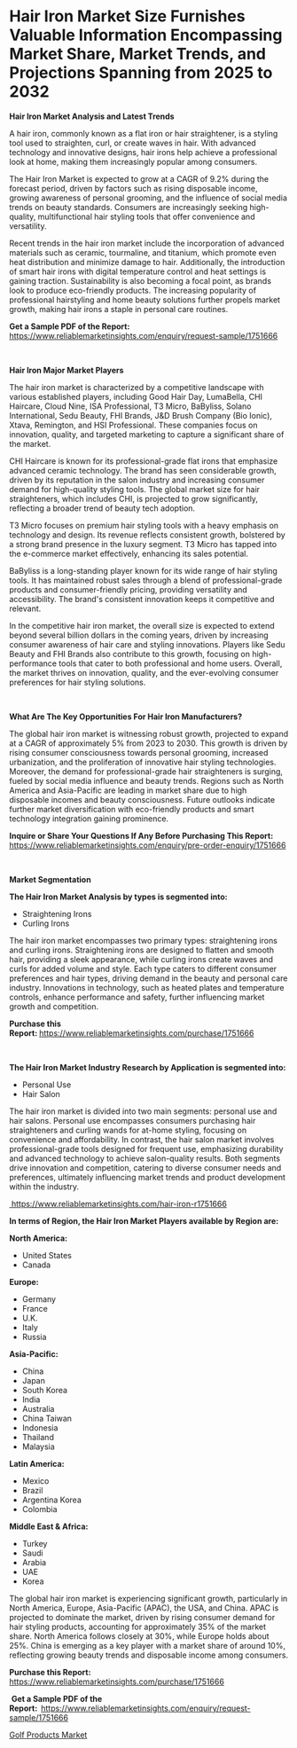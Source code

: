 <p><h1>Hair Iron Market Size Furnishes Valuable Information Encompassing Market Share, Market Trends, and Projections Spanning from 2025 to 2032</h1></p><p><strong>Hair Iron Market Analysis and Latest Trends</strong></p>
<p><p>A hair iron, commonly known as a flat iron or hair straightener, is a styling tool used to straighten, curl, or create waves in hair. With advanced technology and innovative designs, hair irons help achieve a professional look at home, making them increasingly popular among consumers.</p><p>The Hair Iron Market is expected to grow at a CAGR of 9.2% during the forecast period, driven by factors such as rising disposable income, growing awareness of personal grooming, and the influence of social media trends on beauty standards. Consumers are increasingly seeking high-quality, multifunctional hair styling tools that offer convenience and versatility.</p><p>Recent trends in the hair iron market include the incorporation of advanced materials such as ceramic, tourmaline, and titanium, which promote even heat distribution and minimize damage to hair. Additionally, the introduction of smart hair irons with digital temperature control and heat settings is gaining traction. Sustainability is also becoming a focal point, as brands look to produce eco-friendly products. The increasing popularity of professional hairstyling and home beauty solutions further propels market growth, making hair irons a staple in personal care routines.</p></p>
<p><strong>Get a Sample PDF of the Report:&nbsp;</strong> <a href="https://www.reliablemarketinsights.com/enquiry/request-sample/1751666?utm_campaign=2802&utm_medium=2&utm_source=Github&utm_content=ia&utm_term=04042025&utm_id=hair-iron">https://www.reliablemarketinsights.com/enquiry/request-sample/1751666</a></p>
<p>&nbsp;</p>
<p><strong>Hair Iron Major Market Players</strong></p>
<p><p>The hair iron market is characterized by a competitive landscape with various established players, including Good Hair Day, LumaBella, CHI Haircare, Cloud Nine, ISA Professional, T3 Micro, BaByliss, Solano International, Sedu Beauty, FHI Brands, J&D Brush Company (Bio Ionic), Xtava, Remington, and HSI Professional. These companies focus on innovation, quality, and targeted marketing to capture a significant share of the market.</p><p>CHI Haircare is known for its professional-grade flat irons that emphasize advanced ceramic technology. The brand has seen considerable growth, driven by its reputation in the salon industry and increasing consumer demand for high-quality styling tools. The global market size for hair straighteners, which includes CHI, is projected to grow significantly, reflecting a broader trend of beauty tech adoption.</p><p>T3 Micro focuses on premium hair styling tools with a heavy emphasis on technology and design. Its revenue reflects consistent growth, bolstered by a strong brand presence in the luxury segment. T3 Micro has tapped into the e-commerce market effectively, enhancing its sales potential.</p><p>BaByliss is a long-standing player known for its wide range of hair styling tools. It has maintained robust sales through a blend of professional-grade products and consumer-friendly pricing, providing versatility and accessibility. The brand's consistent innovation keeps it competitive and relevant.</p><p>In the competitive hair iron market, the overall size is expected to extend beyond several billion dollars in the coming years, driven by increasing consumer awareness of hair care and styling innovations. Players like Sedu Beauty and FHI Brands also contribute to this growth, focusing on high-performance tools that cater to both professional and home users. Overall, the market thrives on innovation, quality, and the ever-evolving consumer preferences for hair styling solutions.</p></p>
<p>&nbsp;</p>
<p><strong>What Are The Key Opportunities For Hair Iron Manufacturers?</strong></p>
<p><p>The global hair iron market is witnessing robust growth, projected to expand at a CAGR of approximately 5% from 2023 to 2030. This growth is driven by rising consumer consciousness towards personal grooming, increased urbanization, and the proliferation of innovative hair styling technologies. Moreover, the demand for professional-grade hair straighteners is surging, fueled by social media influence and beauty trends. Regions such as North America and Asia-Pacific are leading in market share due to high disposable incomes and beauty consciousness. Future outlooks indicate further market diversification with eco-friendly products and smart technology integration gaining prominence.</p></p>
<p><strong>Inquire or Share Your Questions If Any Before Purchasing This Report:</strong> <a href="https://www.reliablemarketinsights.com/enquiry/pre-order-enquiry/1751666?utm_campaign=2802&utm_medium=2&utm_source=Github&utm_content=ia&utm_term=04042025&utm_id=hair-iron">https://www.reliablemarketinsights.com/enquiry/pre-order-enquiry/1751666</a></p>
<p>&nbsp;</p>
<p><strong>Market Segmentation</strong></p>
<p><strong>The Hair Iron Market Analysis by types is segmented into:</strong></p>
<p><ul><li>Straightening Irons</li><li>Curling Irons</li></ul></p>
<p><p>The hair iron market encompasses two primary types: straightening irons and curling irons. Straightening irons are designed to flatten and smooth hair, providing a sleek appearance, while curling irons create waves and curls for added volume and style. Each type caters to different consumer preferences and hair types, driving demand in the beauty and personal care industry. Innovations in technology, such as heated plates and temperature controls, enhance performance and safety, further influencing market growth and competition.</p></p>
<p><strong>Purchase this Report:&nbsp;</strong><a href="https://www.reliablemarketinsights.com/purchase/1751666?utm_campaign=2802&utm_medium=2&utm_source=Github&utm_content=ia&utm_term=04042025&utm_id=hair-iron">https://www.reliablemarketinsights.com/purchase/1751666</a></p>
<p>&nbsp;</p>
<p><strong>The Hair Iron Market Industry Research by Application is segmented into:</strong></p>
<p><ul><li>Personal Use</li><li>Hair Salon</li></ul></p>
<p><p>The hair iron market is divided into two main segments: personal use and hair salons. Personal use encompasses consumers purchasing hair straighteners and curling wands for at-home styling, focusing on convenience and affordability. In contrast, the hair salon market involves professional-grade tools designed for frequent use, emphasizing durability and advanced technology to achieve salon-quality results. Both segments drive innovation and competition, catering to diverse consumer needs and preferences, ultimately influencing market trends and product development within the industry.</p></p>
<p><a href="https://www.reliablemarketinsights.com/hair-iron-r1751666?utm_campaign=2802&utm_medium=2&utm_source=Github&utm_content=ia&utm_term=04042025&utm_id=hair-iron">&nbsp;https://www.reliablemarketinsights.com/hair-iron-r1751666</a></p>
<p><strong>In terms of Region, the Hair Iron Market Players available by Region are:</strong></p>
<p>
    <p> <strong> North America: </strong>
        <ul>
            <li>United States</li>
            <li>Canada</li>
        </ul>
        </p> 
    <p> <strong> Europe: </strong>
        <ul>
            <li>Germany</li>
            <li>France</li>
            <li>U.K.</li>
            <li>Italy</li>
            <li>Russia</li>
        </ul>
        </p> 
    <p> <strong> Asia-Pacific: </strong>
        <ul>
            <li>China</li>
            <li>Japan</li>
            <li>South Korea</li>
            <li>India</li>
            <li>Australia</li>
            <li>China Taiwan</li>
            <li>Indonesia</li>
            <li>Thailand</li>
            <li>Malaysia</li>
        </ul>
        </p> 
    <p> <strong> Latin America: </strong>
        <ul>
            <li>Mexico</li>
            <li>Brazil</li>
            <li>Argentina Korea</li>
            <li>Colombia</li>
        </ul>
        </p> 
    <p> <strong> Middle East & Africa: </strong>
        <ul>
            <li>Turkey</li>
            <li>Saudi</li>
            <li>Arabia</li>
            <li>UAE</li>
            <li>Korea</li>
        </ul>
    </p>
    </p>
<p><p>The global hair iron market is experiencing significant growth, particularly in North America, Europe, Asia-Pacific (APAC), the USA, and China. APAC is projected to dominate the market, driven by rising consumer demand for hair styling products, accounting for approximately 35% of the market share. North America follows closely at 30%, while Europe holds about 25%. China is emerging as a key player with a market share of around 10%, reflecting growing beauty trends and disposable income among consumers.</p></p>
<p><strong>Purchase this Report: </strong><a href="https://www.reliablemarketinsights.com/purchase/1751666?utm_campaign=2802&utm_medium=2&utm_source=Github&utm_content=ia&utm_term=04042025&utm_id=hair-iron">https://www.reliablemarketinsights.com/purchase/1751666</a></p>
<p>&nbsp;<strong>Get a Sample PDF of the Report:&nbsp;&nbsp;</strong><a href="https://www.reliablemarketinsights.com/enquiry/request-sample/1751666?utm_campaign=2802&utm_medium=2&utm_source=Github&utm_content=ia&utm_term=04042025&utm_id=hair-iron">https://www.reliablemarketinsights.com/enquiry/request-sample/1751666</a></p>
<p><strong></strong></p>
<p><p><a href="https://github.com/marlanamarvn/Market-Research-Report-List-1/blob/main/golf-products-market.md?utm_campaign=2802&utm_medium=2&utm_source=Github&utm_content=ia&utm_term=04042025&utm_id=hair-iron">Golf Products Market</a></p></p>